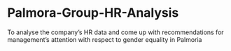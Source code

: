 # Palmora-Group-HR-Analysis
To analyse the company’s HR data and come up with recommendations for management’s attention with respect to gender equality in Palmoria
